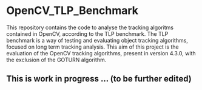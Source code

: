 # OpenCV_TLP_Benchmark

This repository contains the code to analyse the tracking algoritms contained in OpenCV, 
according to the TLP benchmark. The TLP benchmark is a way of testing and evaluating object tracking algorithms, 
focused on long term tracking analysis. This aim of this project is the evaluation of the OpenCV tracking algorithms, 
present in version 4.3.0, with the exclusion of the GOTURN algorithm.

## This is work in progress ... (to be further edited)
